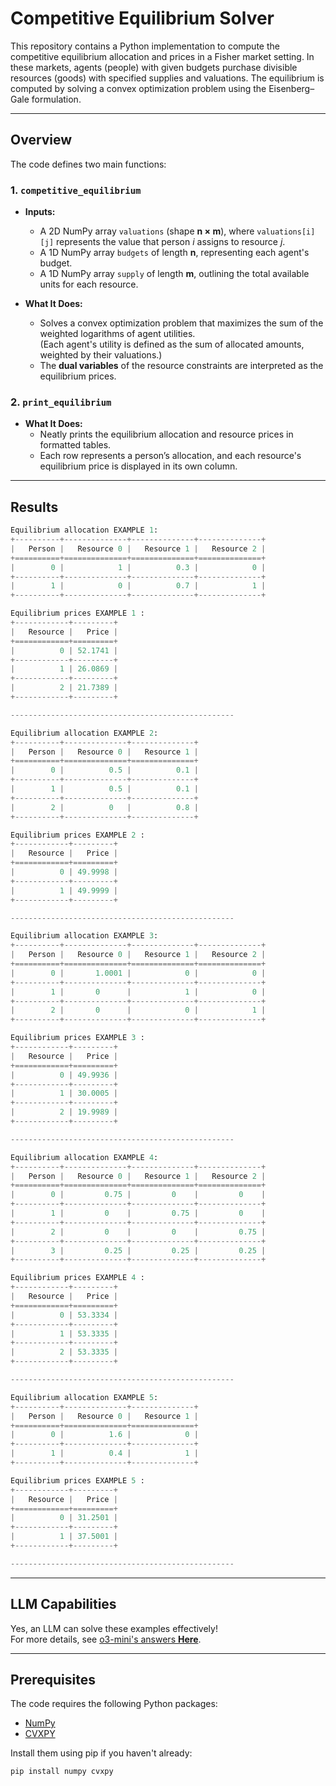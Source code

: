 # Competitive Equilibrium Solver

This repository contains a Python implementation to compute the competitive equilibrium allocation and prices in a Fisher market setting. In these markets, agents (people) with given budgets purchase divisible resources (goods) with specified supplies and valuations. The equilibrium is computed by solving a convex optimization problem using the Eisenberg–Gale formulation.

---

## Overview

The code defines two main functions:

### 1. `competitive_equilibrium`

- **Inputs:**
  - A 2D NumPy array `valuations` (shape **n × m**), where `valuations[i][j]` represents the value that person *i* assigns to resource *j*.
  - A 1D NumPy array `budgets` of length **n**, representing each agent's budget.
  - A 1D NumPy array `supply` of length **m**, outlining the total available units for each resource.

- **What It Does:**
  - Solves a convex optimization problem that maximizes the sum of the weighted logarithms of agent utilities.  
    (Each agent's utility is defined as the sum of allocated amounts, weighted by their valuations.)
  - The **dual variables** of the resource constraints are interpreted as the equilibrium prices.


### 2. `print_equilibrium`

- **What It Does:**
  - Neatly prints the equilibrium allocation and resource prices in formatted tables.
  - Each row represents a person’s allocation, and each resource's equilibrium price is displayed in its own column.

---

## Results

```python
Equilibrium allocation EXAMPLE 1:
+----------+--------------+--------------+--------------+
|   Person |   Resource 0 |   Resource 1 |   Resource 2 |
+==========+==============+==============+==============+
|        0 |            1 |          0.3 |            0 |
+----------+--------------+--------------+--------------+
|        1 |            0 |          0.7 |            1 |
+----------+--------------+--------------+--------------+

Equilibrium prices EXAMPLE 1 :
+------------+---------+
|   Resource |   Price |
+============+=========+
|          0 | 52.1741 |
+------------+---------+
|          1 | 26.0869 |
+------------+---------+
|          2 | 21.7389 |
+------------+---------+

--------------------------------------------------

Equilibrium allocation EXAMPLE 2:
+----------+--------------+--------------+
|   Person |   Resource 0 |   Resource 1 |
+==========+==============+==============+
|        0 |          0.5 |          0.1 |
+----------+--------------+--------------+
|        1 |          0.5 |          0.1 |
+----------+--------------+--------------+
|        2 |          0   |          0.8 |
+----------+--------------+--------------+

Equilibrium prices EXAMPLE 2 :
+------------+---------+
|   Resource |   Price |
+============+=========+
|          0 | 49.9998 |
+------------+---------+
|          1 | 49.9999 |
+------------+---------+

--------------------------------------------------

Equilibrium allocation EXAMPLE 3:
+----------+--------------+--------------+--------------+
|   Person |   Resource 0 |   Resource 1 |   Resource 2 |
+==========+==============+==============+==============+
|        0 |       1.0001 |            0 |            0 |
+----------+--------------+--------------+--------------+
|        1 |       0      |            1 |            0 |
+----------+--------------+--------------+--------------+
|        2 |       0      |            0 |            1 |
+----------+--------------+--------------+--------------+

Equilibrium prices EXAMPLE 3 :
+------------+---------+
|   Resource |   Price |
+============+=========+
|          0 | 49.9936 |
+------------+---------+
|          1 | 30.0005 |
+------------+---------+
|          2 | 19.9989 |
+------------+---------+

--------------------------------------------------

Equilibrium allocation EXAMPLE 4:
+----------+--------------+--------------+--------------+
|   Person |   Resource 0 |   Resource 1 |   Resource 2 |
+==========+==============+==============+==============+
|        0 |         0.75 |         0    |         0    |
+----------+--------------+--------------+--------------+
|        1 |         0    |         0.75 |         0    |
+----------+--------------+--------------+--------------+
|        2 |         0    |         0    |         0.75 |
+----------+--------------+--------------+--------------+
|        3 |         0.25 |         0.25 |         0.25 |
+----------+--------------+--------------+--------------+

Equilibrium prices EXAMPLE 4 :
+------------+---------+
|   Resource |   Price |
+============+=========+
|          0 | 53.3334 |
+------------+---------+
|          1 | 53.3335 |
+------------+---------+
|          2 | 53.3335 |
+------------+---------+

--------------------------------------------------

Equilibrium allocation EXAMPLE 5:
+----------+--------------+--------------+
|   Person |   Resource 0 |   Resource 1 |
+==========+==============+==============+
|        0 |          1.6 |            0 |
+----------+--------------+--------------+
|        1 |          0.4 |            1 |
+----------+--------------+--------------+

Equilibrium prices EXAMPLE 5 :
+------------+---------+
|   Resource |   Price |
+============+=========+
|          0 | 31.2501 |
+------------+---------+
|          1 | 37.5001 |
+------------+---------+

--------------------------------------------------
```

---

## LLM Capabilities

Yes, an LLM can solve these examples effectively!  
For more details, see [o3-mini's answers **Here**](https://chatgpt.com/share/67ec0ace-42b8-8004-a939-10ff1721c27a).

---

## Prerequisites

The code requires the following Python packages:
- [NumPy](https://numpy.org/)
- [CVXPY](https://www.cvxpy.org/)

Install them using pip if you haven't already:

```bash
pip install numpy cvxpy
